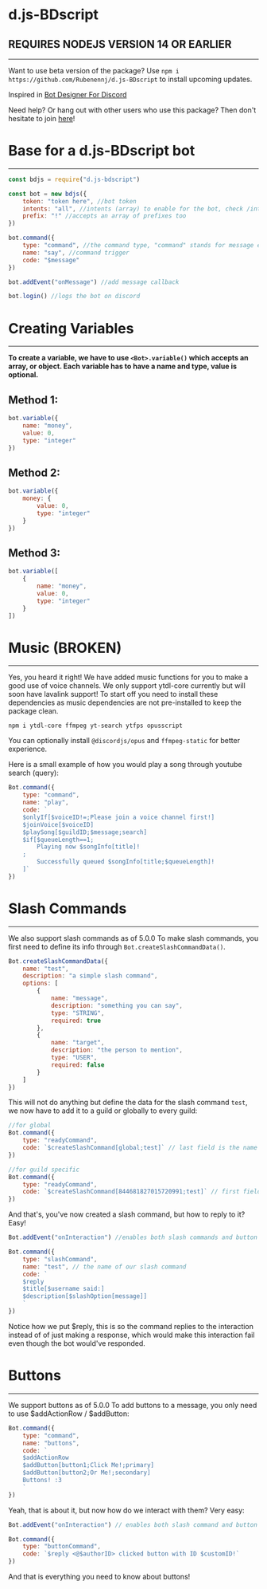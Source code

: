 # d.js-BDscript #
## REQUIRES NODEJS VERSION 14 OR EARLIER ##
---------------------------------
Want to use beta version of the package? Use `npm i https://github.com/Rubenennj/d.js-BDscript` to install upcoming updates.

Inspired in [Bot Designer For Discord](https://discord.gg/bot)

Need help? Or hang out with other users who use this package? Then don't hesitate to join [here](https://discord.gg/ezcdhQ8n)!

# Base for a d.js-BDscript bot #
---------------------------------

```js
const bdjs = require("d.js-bdscript")

const bot = new bdjs({
    token: "token here", //bot token
    intents: "all", //intents (array) to enable for the bot, check /intents for all intents. (discord)
    prefix: "!" //accepts an array of prefixes too 
})

bot.command({
    type: "command", //the command type, "command" stands for message event commands
    name: "say", //command trigger
    code: "$message"
})

bot.addEvent("onMessage") //add message callback

bot.login() //logs the bot on discord
```

# Creating Variables # 
---------------------------------

<strong> To create a variable, we have to use `<Bot>.variable()` which accepts an array, or object. Each variable has to have a name and type, value is optional. </strong> 

## Method 1: ##
```js 
bot.variable({
    name: "money",
    value: 0,
    type: "integer"
})
```

## Method 2: ##
```js 
bot.variable({
    money: {
        value: 0,
        type: "integer"
    }
})
```

## Method 3: ##
```js 
bot.variable([
    {
        name: "money",
        value: 0,
        type: "integer"
    }
])
```

# Music (BROKEN) # 
---------------------------------
Yes, you heard it right! We have added music functions for you to make a good use of voice channels.
We only support ytdl-core currently but will soon have lavalink support!
To start off you need to install these dependencies as music dependencies are not pre-installed to keep the package clean.

```
npm i ytdl-core ffmpeg yt-search ytfps opusscript
```

You can optionally install `@discordjs/opus` and `ffmpeg-static` for better experience.

Here is a small example of how you would play a song through youtube search (query):
```js
Bot.command({
    type: "command",
    name: "play",
    code: `
    $onlyIf[$voiceID!=;Please join a voice channel first!]
    $joinVoice[$voiceID]
    $playSong[$guildID;$message;search]
    $if[$queueLength==1;
        Playing now $songInfo[title]!
    ;
        Successfully queued $songInfo[title;$queueLength]!
    ]`
})
```

# Slash Commands #
---------------------------------
We also support slash commands as of 5.0.0 
To make slash commands, you first need to define its info through `Bot.createSlashCommandData()`.
```js
Bot.createSlashCommandData({
    name: "test",
    description: "a simple slash command",
    options: [
        {
            name: "message",
            description: "something you can say",
            type: "STRING",
            required: true
        }, 
        {
            name: "target",
            description: "the person to mention",
            type: "USER",
            required: false 
        }
    ]
})
```
This will not do anything but define the data for the slash command `test`, we now have to add it to a guild or globally to every guild:
```js
//for global
Bot.command({
    type: "readyCommand", 
    code: `$createSlashCommand[global;test]` // last field is the name of our slash command
})

//for guild specific
Bot.command({
    type: "readyCommand",
    code: `$createSlashCommand[844681827015720991;test]` // first field is the ID of the guild to add this slash command to
})
```
And that's, you've now created a slash command, but how to reply to it? Easy!
```js
Bot.addEvent("onInteraction") //enables both slash commands and button interactions

Bot.command({
    type: "slashCommand",
    name: "test", // the name of our slash command
    code: `
    $reply 
    $title[$username said:]
    $description[$slashOption[message]]
    `
})
```
Notice how we put $reply, this is so the command replies to the interaction instead of of just making a response, which would make this interaction fail even though the bot would've responded.

# Buttons #
---------------------------------
We support buttons as of 5.0.0
To add buttons to a message, you only need to use $addActionRow / $addButton:
```js
Bot.command({
    type: "command",
    name: "buttons",
    code: `
    $addActionRow
    $addButton[button1;Click Me!;primary]
    $addButton[button2;Or Me!;secondary]
    Buttons! :3
    ` 
})
```
Yeah, that is about it, but now how do we interact with them? Very easy:
```js
Bot.addEvent("onInteraction") // enables both slash command and button interactions

Bot.command({
    type: "buttonCommand",
    code: `$reply <@$authorID> clicked button with ID $customID!`
})
```
And that is everything you need to know about buttons!